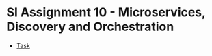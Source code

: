 # SI Assignment 10 - Microservices, Discovery and Orchestration
 - [Task](https://datsoftlyngby.github.io/soft2020fall/resources/1b8161e3-A10-Microservices.pdf)




 

 

 




 

 

 

 

 


 